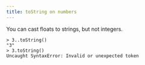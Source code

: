 ```yaml
---
title: toString on numbers
---
```


You can cast floats to strings, but not integers.

```
> 3..toString()
"3"
> 3.toString()
Uncaught SyntaxError: Invalid or unexpected token
```